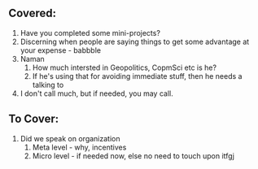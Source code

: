 ## Covered:

1. Have you completed some mini-projects?
2. Discerning when people are saying things to get some advantage at your expense - babbble
3. Naman
    1. How much intersted in Geopolitics, CopmSci etc is he?
    2. If he's using that for avoiding immediate stuff, then he needs a talking to
4. I don't call much, but if needed, you may call.

## To Cover:

1. Did we speak on organization
    1. Meta level - why, incentives
    2. Micro level - if needed now, else no need to touch upon itfgj

